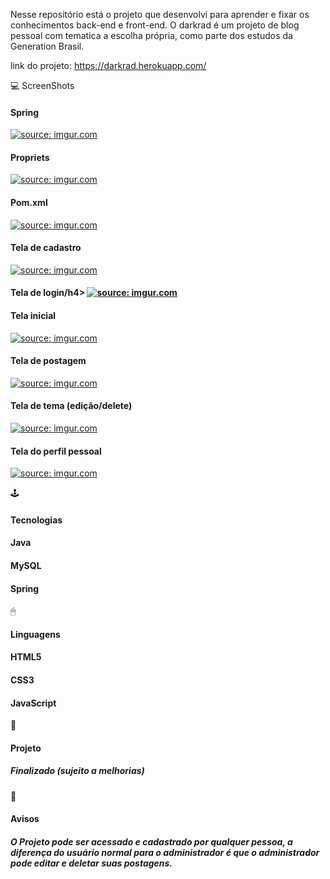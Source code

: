 Nesse repositório está o projeto que desenvolvi para aprender e fixar os conhecimentos back-end e front-end. O darkrad é um projeto de blog pessoal com tematica a escolha própria, como parte dos estudos da Generation Brasil.

link do projeto: https://darkrad.herokuapp.com/

 💻 ScreenShots

<h4>Spring</h4>

<a href="https://imgur.com/7IYVNZs"><img src="https://i.imgur.com/7IYVNZs.png" title="source: imgur.com" /></a>
<p>
<p>
  
<h4>Propriets</h4>
<a href="https://imgur.com/AmLY4SZ"><img src="https://i.imgur.com/AmLY4SZ.png" title="source: imgur.com" /></a>
<p>
<p>

<h4>Pom.xml</h4>
<a href="https://imgur.com/6q0uLZl"><img src="https://i.imgur.com/6q0uLZl.png" title="source: imgur.com" /></a>
<p>
<p>

<h4>Tela de cadastro</h4>
<a href="https://imgur.com/Qj02k1q"><img src="https://i.imgur.com/Qj02k1q.png" title="source: imgur.com" /></a>  
<p>
<p>
  
<h4>Tela de login/h4>
<a href="https://imgur.com/keLHgZe"><img src="https://i.imgur.com/keLHgZe.png" title="source: imgur.com" /></a> 
<p>
<p>
  
<h4>Tela inicial</h4>  
<a href="https://imgur.com/oANkWF3"><img src="https://i.imgur.com/oANkWF3.png" title="source: imgur.com" /></a>
<p>
<p>
  
<h4>Tela de postagem</h4>  
<a href="https://imgur.com/s2x09ic"><img src="https://i.imgur.com/s2x09ic.png" title="source: imgur.com" /></a>
<p>
<p>
  
<h4>Tela de tema (edição/delete)</h4>  
<a href="https://imgur.com/j7s8IG2"><img src="https://i.imgur.com/j7s8IG2.png" title="source: imgur.com" /></a> 
<p>
<p>
  
<h4>Tela do perfil pessoal</h4>  
<a href="https://imgur.com/7qZDwvX"><img src="https://i.imgur.com/7qZDwvX.png" title="source: imgur.com" /></a>
<p>
<p>
  
🕹<h4>Tecnologias</h4>

<h4>Java</h4>  
<h4>MySQL</h4>  
<h4>Spring</h4> 

🖱<h4>Linguagens</h4>

<h4>HTML5</h4>  
<h4>CSS3</h4>  
<h4>JavaScript</h4> 
 
🎨 <h4>Projeto</h4>
  
<h5>Finalizado (sujeito a melhorias)</h5>

📩 <h4>Avisos</h4>
  
<h5>O Projeto pode ser acessado e cadastrado por qualquer pessoa, a diferença do usuário normal para o administrador é que o administrador pode editar e deletar suas postagens.</h5>
